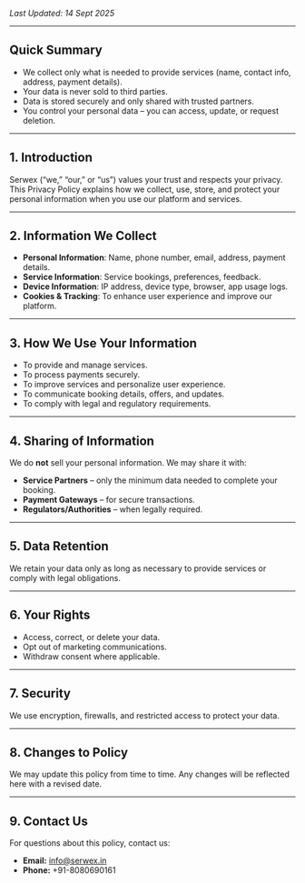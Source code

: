 <!-- # Serwex Privacy Policy -->

_Last Updated: 14 Sept 2025_

---

## Quick Summary
- We collect only what is needed to provide services (name, contact info, address, payment details).
- Your data is never sold to third parties.
- Data is stored securely and only shared with trusted partners.
- You control your personal data – you can access, update, or request deletion.

---

## 1. Introduction
Serwex (“we,” “our,” or “us”) values your trust and respects your privacy. This Privacy Policy explains how we collect, use, store, and protect your personal information when you use our platform and services.

---

## 2. Information We Collect
- **Personal Information**: Name, phone number, email, address, payment details.  
- **Service Information**: Service bookings, preferences, feedback.  
- **Device Information**: IP address, device type, browser, app usage logs.  
- **Cookies & Tracking**: To enhance user experience and improve our platform.

---

## 3. How We Use Your Information
- To provide and manage services.  
- To process payments securely.  
- To improve services and personalize user experience.  
- To communicate booking details, offers, and updates.  
- To comply with legal and regulatory requirements.

---

## 4. Sharing of Information
We do **not** sell your personal information. We may share it with:  
- **Service Partners** – only the minimum data needed to complete your booking.  
- **Payment Gateways** – for secure transactions.  
- **Regulators/Authorities** – when legally required.  

---

## 5. Data Retention
We retain your data only as long as necessary to provide services or comply with legal obligations.

---

## 6. Your Rights
- Access, correct, or delete your data.  
- Opt out of marketing communications.  
- Withdraw consent where applicable.  

---

## 7. Security
We use encryption, firewalls, and restricted access to protect your data.

---

## 8. Changes to Policy
We may update this policy from time to time. Any changes will be reflected here with a revised date.

---

## 9. Contact Us
For questions about this policy, contact us:  
- **Email:** info@serwex.in  
- **Phone:** +91-8080690161  
<!-- - **Address:** [Your Business Address]   -->
